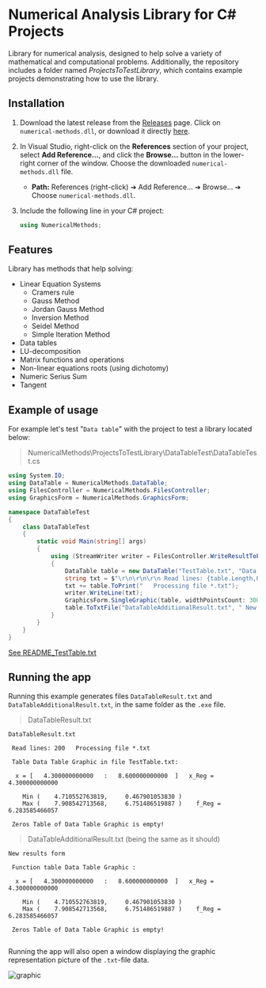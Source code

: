 # Numerical Analysis Library for C# Projects

Library for numerical analysis, designed to help solve a variety of mathematical and computational problems. Additionally, the repository includes a folder named *ProjectsToTestLibrary*, which contains example projects demonstrating how to use the library.

## Installation

1. Download the latest release from the [Releases](https://github.com/andrii-malakhovtsev/numerical-methods-library/releases) page. Click on `numerical-methods.dll`, or download it directly [here](https://github.com/andrii-malakhovtsev/numerical-methods-library/releases/download/v1.0/numerical-methods.dll).

2. In Visual Studio, right-click on the **References** section of your project, select **Add Reference...**, and click the **Browse...** button in the lower-right corner of the window. Choose the downloaded `numerical-methods.dll` file.
   - **Path:** References (right-click) ➔ Add Reference... ➔ Browse... ➔ Choose `numerical-methods.dll`.
   
3. Include the following line in your C# project:
   ```csharp
   using NumericalMethods;

## Features

Library has methods that help solving:
* Linear Equation Systems
  * Cramers rule
  * Gauss Method
  * Jordan Gauss Method
  * Inversion Method
  * Seidel Method
  * Simple Iteration Method
* Data tables
* LU-decomposition
* Matrix functions and operations
* Non-linear equations roots (using dichotomy)
* Numeric Serius Sum
* Tangent

## Example of usage

For example let's test "`Data table`" with the project to test a library located below:
> NumericalMethods\ProjectsToTestLibrary\DataTableTest\DataTableTest.cs
```c#
using System.IO;
using DataTable = NumericalMethods.DataTable;
using FilesController = NumericalMethods.FilesController;
using GraphicsForm = NumericalMethods.GraphicsForm;

namespace DataTableTest
{
    class DataTableTest
    {
        static void Main(string[] args)
        {
            using (StreamWriter writer = FilesController.WriteResultToFile("DataTableResult.txt"))
            {
                DataTable table = new DataTable("TestTable.txt", "Data Table Graphic");
                string txt = $"\r\n\r\n\r\n Read lines: {table.Length,0}";
                txt += table.ToPrint("   Processing file *.txt");
                writer.WriteLine(txt);
                GraphicsForm.SingleGraphic(table, widthPointsCount: 300, heightPointsCount: 500);
                table.ToTxtFile("DataTableAdditionalResult.txt", " New results form");
            }
        }
    }
}
```
[See README_TestTable.txt](https://raw.githubusercontent.com/malandrii/numerical-methods-library/refs/heads/master/README_TestTable.txt)
## Running the app </br>
Running this example generates files `DataTableResult.txt` and `DataTableAdditionalResult.txt`, in the same folder as the `.exe` file. </br>
> DataTableResult.txt
```
DataTableResult.txt

 Read lines: 200   Processing file *.txt

 Table Data Table Graphic in file TestTable.txt:
 
  x = [   4.300000000000   :   8.600000000000  ]   x_Reg =   4.300000000000

    Min (    4.710552763819,     0.467901053830 )
    Max (    7.908542713568,     6.751486519887 )    f_Reg =   6.283585466057

 Zeros Table of Data Table Graphic is empty!

```
> DataTableAdditionalResult.txt (being the same as it should)
```
New results form

 Function table Data Table Graphic : 
 
  x = [   4.300000000000   :   8.600000000000  ]   x_Reg =   4.300000000000

    Min (    4.710552763819,     0.467901053830 )
    Max (    7.908542713568,     6.751486519887 )    f_Reg =   6.283585466057

 Zeros Table of Data Table Graphic is empty!
 
```

Running the app will also open a window displaying the graphic representation picture of the `.txt`-file data.

![graphic](https://user-images.githubusercontent.com/111363234/206312290-afcc5019-f3b3-46b4-8e56-44b1aa2f2910.png)
